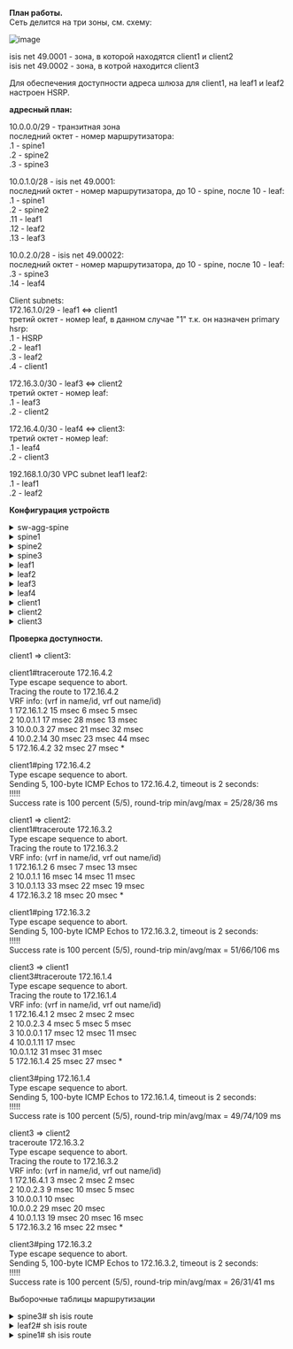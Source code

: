 **План работы.**  
Сеть делится на три зоны, см. схему:  
  
![image](https://user-images.githubusercontent.com/8961955/140608239-093da48f-9d70-4b9c-b735-d801739f8017.png)

  
isis net 49.0001 - зона, в которой находятся client1 и client2  
isis net 49.0002 - зона, в котрой находится client3  
  
   
Для обеспечения доступности адреса шлюза для client1, на leaf1 и leaf2 настроен HSRP.  
  
**адресный план:**  
  
10.0.0.0/29 - транзитная зона  
последний октет - номер маршрутизатора:  
.1 - spine1  
.2 - spine2  
.3 - spine3  
  
10.0.1.0/28 - isis net 49.0001:  
последний октет - номер маршрутизатора, до 10 - spine, после 10 - leaf:  
.1 - spine1  
.2 - spine2  
.11 - leaf1  
.12 - leaf2  
.13 - leaf3  
  
10.0.2.0/28 - isis net 49.00022:  
последний октет - номер маршрутизатора, до 10 - spine, после 10 - leaf:  
.3 - spine3  
.14 - leaf4  
  
Client subnets:  
172.16.1.0/29 - leaf1 <=> client1  
третий октет - номер leaf, в данном случае "1" т.к. он назначен primary hsrp:  
.1 - HSRP  
.2 - leaf1  
.3 - leaf2  
.4 - client1  
  
172.16.3.0/30 - leaf3 <=> client2  
третий октет - номер leaf:  
.1 - leaf3  
.2 - client2  
  
172.16.4.0/30 - leaf4 <=> client3:  
третий октет - номер leaf:  
.1 - leaf4  
.2 - client3  
  
192.168.1.0/30 VPC subnet leaf1 leaf2:  
.1 - leaf1  
.2 - leaf2  
  
  
**Конфигурация устройств**  
  
<details>  
<summary>sw-agg-spine  </summary>  
<pre><code>  
interface Ethernet0/0  
 no shutdown  
!  
interface Ethernet0/1  
 no shutdown  
!  
interface Ethernet0/2  
 no shutdown  
</code></pre>  
</details>  
  
<details>  
<summary>spine1</summary>  
<pre><code>  
feature isis   
  
interface Ethernet1/1  
  description to leaf1  
  no switchport  
  medium p2p  
  ip unnumbered loopback0  
  isis circuit-type level-1  
  ip router isis 1  
  no shutdown  
  
interface Ethernet1/2  
  description to leaf2  
  no switchport  
  medium p2p  
  ip unnumbered loopback0  
  isis circuit-type level-1  
  ip router isis 1  
  no shutdown  
  
interface Ethernet1/3  
  description to leaf3  
  no switchport  
  medium p2p  
  ip unnumbered loopback0  
  isis circuit-type level-1  
  ip router isis 1  
  no shutdown  
  
interface Ethernet1/7  
  no switchport  
  ip address 10.0.0.1/29  
  isis circuit-type level-2  
  ip router isis 1  
  no shutdown  
  
interface loopback0  
  ip address 10.0.1.1/28  
  isis circuit-type level-1  
  ip router isis 1  
  
router isis 1  
  net 49.0001.0000.0001.0001.00  
  distribute level-1 into level-2 all  
  address-family ipv4 unicast  
  
</code></pre>  
</details>  
  
<details>  
<summary>spine2</summary>  
<pre><code>  
  
feature isis   
  
interface Ethernet1/1  
  description to leaf1  
  no switchport  
  medium p2p  
  ip unnumbered loopback0  
  isis circuit-type level-1  
  ip router isis 1  
  no shutdown  
  
interface Ethernet1/2  
  description to leaf2  
  no switchport  
  medium p2p  
  ip unnumbered loopback0  
  isis circuit-type level-1  
  ip router isis 1  
  no shutdown  
  
interface Ethernet1/3  
  description to leaf3  
  no switchport  
  medium p2p  
  ip unnumbered loopback0  
  isis circuit-type level-1  
  ip router isis 1  
  no shutdown  
  
interface Ethernet1/7  
  no switchport  
  ip address 10.0.0.2/29  
  isis circuit-type level-2  
  ip router isis 1  
  no shutdown  
  
interface loopback0  
  ip address 10.0.1.2/28  
  isis circuit-type level-1  
  ip router isis 1  
  
router isis 1  
  net 49.0001.0000.0001.0002.00  
  distribute level-1 into level-2 all  
  address-family ipv4 unicast  
  
</code></pre>  
</details>  
  
<details>  
<summary>spine3</summary>  
<pre><code>  
  
feature isis   
  
interface Ethernet1/4  
  no switchport  
  medium p2p  
  ip unnumbered loopback0  
  isis circuit-type level-1  
  ip router isis 1  
  no shutdown  
  
interface Ethernet1/7  
  no switchport  
  ip address 10.0.0.3/29  
  isis circuit-type level-2  
  ip router isis 1  
  no shutdown  
  
interface loopback0  
  ip address 10.0.2.3/28  
  isis circuit-type level-1  
  ip router isis 1  
  
router isis 1  
  net 49.0002.0000.0002.0003.00  
  distribute level-1 into level-2 all  
  address-family ipv4 unicast  
  
</code></pre>  
</details>  
  
<details>  
<summary>leaf1</summary>  
<pre><code>  
  
feature isis   
feature interface-vlan  
feature hsrp  
feature lacp  
feature vpc  
  
vlan 2  
  name client-vlan  
  
vrf context VPC-vrf  
vrf context management  
vpc domain 1  
  peer-keepalive destination 192.168.1.2 source 192.168.1.1 vrf VPC-vrf  
  
interface Vlan2  
  no shutdown  
  no ip redirects  
  ip address 172.16.1.2/29  
  isis circuit-type level-1  
  ip router isis 1  
  hsrp version 2  
  hsrp 1  
    preempt delay minimum 30  
    priority 20  
    ip 172.16.1.1  
  
interface port-channel1  
  switchport mode trunk  
  switchport trunk allowed vlan 2  
  vpc 1  
  
interface port-channel47  
  description VPC keepalive  
  no switchport  
  vrf member VPC-vrf  
  ip address 192.168.1.1/30  
  
interface port-channel48  
  description VPC peer-link  
  switchport mode trunk  
  spanning-tree port type network  
  vpc peer-link  
  
interface Ethernet1/1  
  description to spine1  
  no switchport  
  medium p2p  
  ip unnumbered loopback0  
  isis circuit-type level-1  
  ip router isis 1  
  no shutdown  
  
interface Ethernet1/2  
  description to spine2  
  no switchport  
  medium p2p  
  ip unnumbered loopback0  
  isis circuit-type level-1  
  ip router isis 1  
  no shutdown  
  
interface Ethernet1/5  
  switchport mode trunk  
  switchport trunk allowed vlan 2  
  channel-group 1 mode active  
  
interface Ethernet1/6  
  description VPC peer link  
  switchport mode trunk  
  channel-group 48 mode active  
  
interface Ethernet1/7  
  description VPC keepalive  
  no switchport  
  channel-group 47 mode active  
  no shutdown  
  
interface loopback0  
  ip address 10.0.1.11/28  
  isis circuit-type level-1  
  ip router isis 1  
    
router isis 1  
  net 49.0001.0000.0001.0011.00  
  address-family ipv4 unicast  
</code></pre>  
</details>  
  
<details>  
<summary>leaf2</summary>  
<pre><code>  
  
feature isis   
feature interface-vlan  
feature hsrp  
feature lacp  
feature vpc  
  
vlan 2  
  name client-vlan  
  
vrf context VPC-vrf  
vrf context management  
vpc domain 1  
  peer-keepalive destination 192.168.1.1 source 192.168.1.2 vrf VPC-vrf  
  
interface Vlan2  
  no shutdown  
  no ip redirects  
  ip address 172.16.1.3/29  
  isis circuit-type level-1  
  ip router isis 1  
  hsrp version 2  
  hsrp 1  
    preempt delay minimum 30  
    priority 10  
    ip 172.16.1.1  
  
interface port-channel1  
  switchport mode trunk  
  switchport trunk allowed vlan 2  
  vpc 1  
  
interface port-channel47  
  description VPC keepalive  
  no switchport  
  vrf member VPC-vrf  
  ip address 192.168.1.2/30  
  
interface port-channel48  
  description VPC peer-link  
  switchport mode trunk  
  spanning-tree port type network  
  vpc peer-link  
  
interface Ethernet1/1  
  no switchport  
  medium p2p  
  ip unnumbered loopback0  
  isis circuit-type level-1  
  ip router isis 1  
  no shutdown  
  
interface Ethernet1/2  
  no switchport  
  medium p2p  
  ip unnumbered loopback0  
  isis circuit-type level-1  
  ip router isis 1  
  no shutdown  
  
interface Ethernet1/5  
  switchport mode trunk  
  switchport trunk allowed vlan 2  
  channel-group 1 mode active  
  
interface Ethernet1/6  
  description VPC peer link  
  switchport mode trunk  
  channel-group 48 mode active  
  
interface Ethernet1/7  
  description VPC keepalive  
  no switchport  
  channel-group 47 mode active  
  no shutdown  
  
interface loopback0  
  ip address 10.0.1.12/28  
  isis circuit-type level-1  
  ip router isis 1  
  
router isis 1  
  net 49.0001.0000.0001.0012.00  
  address-family ipv4 unicast  
</code></pre>  
</details>  
  
<details>  
<summary>leaf3</summary>  
<pre><code>  
   
feature isis   
  
interface Ethernet1/1  
  no switchport  
  medium p2p  
  ip unnumbered loopback0  
  isis circuit-type level-1  
  ip router isis 1  
  no shutdown  
  
interface Ethernet1/2  
  no switchport  
  medium p2p  
  ip unnumbered loopback0  
  isis circuit-type level-1  
  ip router isis 1  
  no shutdown  
  
interface Ethernet1/5  
  no switchport  
  ip address 172.16.3.1/30  
  isis circuit-type level-1  
  ip router isis 1  
  no shutdown  
  
interface loopback0  
  ip address 10.0.1.13/28  
  isis circuit-type level-1  
  ip router isis 1  
  
router isis 1  
  net 49.0001.0000.0001.0013.00  
  address-family ipv4 unicast  
</code></pre>  
</details>  
  
<details>  
<summary>leaf4</summary>  
<pre><code>  
  
feature isis   
  
interface Ethernet1/3  
  no switchport  
  medium p2p  
  ip unnumbered loopback0  
  isis circuit-type level-1  
  ip router isis 1  
  no shutdown  
  
interface Ethernet1/5  
  no switchport  
  ip address 172.16.4.1/30  
  isis circuit-type level-1  
  ip router isis 1  
  no shutdown  
  
interface loopback0  
  ip address 10.0.2.14/28  
  isis circuit-type level-1  
  ip router isis 1  
  
router isis 1  
  net 49.0002.0000.0002.0014.00  
  address-family ipv4 unicast  
</code></pre>  
</details>  
  
<details>  
<summary>client1</summary>  
<pre><code>  
interface Port-channel1  
 switchport trunk allowed vlan 2  
 switchport trunk encapsulation dot1q  
 switchport mode trunk  
!  
interface Ethernet0/0  
 switchport trunk allowed vlan 2  
 switchport trunk encapsulation dot1q  
 switchport mode trunk  
 channel-group 1 mode active  
!  
interface Ethernet0/1  
 switchport trunk allowed vlan 2  
 switchport trunk encapsulation dot1q  
 switchport mode trunk  
 channel-group 1 mode active  
!  
interface Vlan2  
 ip address 172.16.1.4 255.255.255.248  
!  
ip route 0.0.0.0 0.0.0.0 172.16.1.1  
</code></pre>  
</details>  
  
<details>  
<summary>client2</summary>  
<pre><code>  
  
interface Ethernet0/0  
 ip address 172.16.3.2 255.255.255.252  
!  
ip route 0.0.0.0 0.0.0.0 172.16.3.1  
</code></pre>  
</details>  
  
<details>  
<summary>client3</summary>  
<pre><code>  
  
interface Ethernet0/0  
 ip address 172.16.4.2 255.255.255.252  
!  
ip route 0.0.0.0 0.0.0.0 172.16.4.1  
</code></pre>  
</details>  
  
**Проверка доступности.**  
  
client1 => client3:  
  
client1#traceroute 172.16.4.2  
Type escape sequence to abort.  
Tracing the route to 172.16.4.2  
VRF info: (vrf in name/id, vrf out name/id)  
  1 172.16.1.2 15 msec 6 msec 5 msec  
  2 10.0.1.1 17 msec 28 msec 13 msec  
  3 10.0.0.3 27 msec 21 msec 32 msec  
  4 10.0.2.14 30 msec 23 msec 44 msec  
  5 172.16.4.2 32 msec 27 msec *  
  
client1#ping 172.16.4.2  
Type escape sequence to abort.  
Sending 5, 100-byte ICMP Echos to 172.16.4.2, timeout is 2 seconds:  
!!!!!  
Success rate is 100 percent (5/5), round-trip min/avg/max = 25/28/36 ms  
  
client1 => client2:  
client1#traceroute 172.16.3.2  
Type escape sequence to abort.  
Tracing the route to 172.16.3.2  
VRF info: (vrf in name/id, vrf out name/id)  
  1 172.16.1.2 6 msec 7 msec 13 msec  
  2 10.0.1.1 16 msec 14 msec 11 msec  
  3 10.0.1.13 33 msec 22 msec 19 msec  
  4 172.16.3.2 18 msec 20 msec *  
  
  
client1#ping 172.16.3.2  
Type escape sequence to abort.  
Sending 5, 100-byte ICMP Echos to 172.16.3.2, timeout is 2 seconds:  
!!!!!  
Success rate is 100 percent (5/5), round-trip min/avg/max = 51/66/106 ms  
  
client3 => client1  
client3#traceroute 172.16.1.4  
Type escape sequence to abort.  
Tracing the route to 172.16.1.4  
VRF info: (vrf in name/id, vrf out name/id)  
  1 172.16.4.1 2 msec 2 msec 2 msec  
  2 10.0.2.3 4 msec 5 msec 5 msec  
  3 10.0.0.1 17 msec 12 msec 11 msec  
  4 10.0.1.11 17 msec  
    10.0.1.12 31 msec 31 msec  
  5 172.16.1.4 25 msec 27 msec *  
  
client3#ping 172.16.1.4  
Type escape sequence to abort.  
Sending 5, 100-byte ICMP Echos to 172.16.1.4, timeout is 2 seconds:  
!!!!!  
Success rate is 100 percent (5/5), round-trip min/avg/max = 49/74/109 ms  
  
client3 => client2  
traceroute 172.16.3.2  
Type escape sequence to abort.  
Tracing the route to 172.16.3.2  
VRF info: (vrf in name/id, vrf out name/id)  
  1 172.16.4.1 3 msec 2 msec 2 msec  
  2 10.0.2.3 9 msec 10 msec 5 msec  
  3 10.0.0.1 10 msec  
    10.0.0.2 29 msec 20 msec  
  4 10.0.1.13 19 msec 20 msec 16 msec  
  5 172.16.3.2 16 msec 22 msec *  
  
  
client3#ping 172.16.3.2  
Type escape sequence to abort.  
Sending 5, 100-byte ICMP Echos to 172.16.3.2, timeout is 2 seconds:  
!!!!!  
Success rate is 100 percent (5/5), round-trip min/avg/max = 26/31/41 ms  
  
  
Выборочные таблицы маршрутизации  
<details>  
<summary>spine3# sh isis route</summary>  
<pre><code>  
IS-IS process: 1 VRF: default  
IS-IS IPv4 routing table  
  
10.0.0.0/29, L2, direct  
   *via Ethernet1/7, metric 40, L2, direct  
10.0.1.0/28, L2  
   *via 10.0.0.1, Ethernet1/7, metric 41, L2 (I,U), table-map-deny no-pol, admin-dist 115  
   *via 10.0.0.2, Ethernet1/7, metric 41, L2 (I,U), table-map-deny no-pol, admin-dist 115  
10.0.2.0/28, L1, direct  
   *via loopback0, metric 1, L1, direct  
172.16.1.0/29, L2  
   *via 10.0.0.1, Ethernet1/7, metric 120, L2 (I,U), table-map-deny no-pol, admin-dist 115  
   *via 10.0.0.2, Ethernet1/7, metric 120, L2 (I,U), table-map-deny no-pol, admin-dist 115  
172.16.3.0/30, L2  
   *via 10.0.0.1, Ethernet1/7, metric 120, L2 (I,U), table-map-deny no-pol, admin-dist 115  
   *via 10.0.0.2, Ethernet1/7, metric 120, L2 (I,U), table-map-deny no-pol, admin-dist 115  
172.16.4.0/30, L1  
   *via 10.0.2.14, Ethernet1/4, metric 80, L1 (I,U), table-map-deny no-pol, admin-dist 115  
  
</code></pre>  
</details>  
  
<details>  
<summary>leaf2# sh isis route  </summary>  
<pre><code>  
IS-IS process: 1 VRF: default  
IS-IS IPv4 routing table  
  
0.0.0.0/0, L1  
   *via 10.0.1.1, Ethernet1/1, metric 40, L1 (I,U), table-map-deny no-pol, admin-dist 115  
   *via 10.0.1.2, Ethernet1/2, metric 40, L1 (I,U), table-map-deny no-pol, admin-dist 115  
10.0.0.0/29, L1  
   *via 10.0.1.1, Ethernet1/1, metric 80, L1 (I,D), table-map-deny no-pol, admin-dist 115  
   *via 10.0.1.2, Ethernet1/2, metric 80, L1 (I,D), table-map-deny no-pol, admin-dist 115  
10.0.1.0/28, L1, direct  
   *via loopback0, metric 1, L1, direct  
172.16.1.0/29, L1, direct  
   *via Vlan2, metric 40, L1, direct  
172.16.3.0/30, L1  
   *via 10.0.1.1, Ethernet1/1, metric 120, L1 (I,U), table-map-deny no-pol, admin-dist 115  
   *via 10.0.1.2, Ethernet1/2, metric 120, L1 (I,U), table-map-deny no-pol, admin-dist 115  
  
</code></pre>  
</details>  
  
<details>  
<summary>spine1# sh isis route</summary>  
<pre><code>  
IS-IS process: 1 VRF: default  
IS-IS IPv4 routing table  
  
10.0.0.0/29, L2, direct  
    via 10.0.1.12, Ethernet1/2, metric 120, L1 (I,D), table-map-deny no-pol, admin-dist 0  
    via 10.0.1.13, Ethernet1/3, metric 120, L1 (I,D), table-map-deny no-pol, admin-dist 0  
   *via Ethernet1/7, metric 40, L2, direct  
10.0.1.0/28, L1, direct  
   *via loopback0, metric 1, L1, direct  
    via 10.0.0.2, Ethernet1/7, metric 41, L2 (I,U), table-map-deny no-pol, admin-dist 0  
10.0.2.0/28, L2  
   *via 10.0.0.3, Ethernet1/7, metric 41, L2 (I,U), table-map-deny no-pol, admin-dist 115  
172.16.1.0/29, L1  
   *via 10.0.1.11, Ethernet1/1, metric 80, L1 (I,U), table-map-deny no-pol, admin-dist 115  
   *via 10.0.1.12, Ethernet1/2, metric 80, L1 (I,U), table-map-deny no-pol, admin-dist 115  
    via 10.0.0.2, Ethernet1/7, metric 120, L2 (I,U), table-map-deny no-pol, admin-dist 0  
172.16.3.0/30, L1  
   *via 10.0.1.13, Ethernet1/3, metric 80, L1 (I,U), table-map-deny no-pol, admin-dist 115  
    via 10.0.0.2, Ethernet1/7, metric 120, L2 (I,U), table-map-deny no-pol, admin-dist 0  
172.16.4.0/30, L2  
   *via 10.0.0.3, Ethernet1/7, metric 120, L2 (I,U), table-map-deny no-pol, admin-dist 115  
  
</code></pre>  
</details>  
  
  
  
